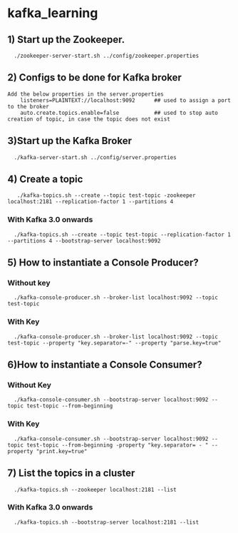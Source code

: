 # kafka_learning

## 1) Start up the Zookeeper.  
      ./zookeeper-server-start.sh ../config/zookeeper.properties
## 2) Configs to be done for Kafka broker
    Add the below properties in the server.properties
        listeners=PLAINTEXT://localhost:9092      ## used to assign a port to the broker
        auto.create.topics.enable=false           ## used to stop auto creation of topic, in case the topic does not exist
## 3)Start up the Kafka Broker
      ./kafka-server-start.sh ../config/server.properties

## 4) Create a topic
       ./kafka-topics.sh --create --topic test-topic -zookeeper localhost:2181 --replication-factor 1 --partitions 4
       
### With Kafka 3.0 onwards
      ./kafka-topics.sh --create --topic test-topic --replication-factor 1 --partitions 4 --bootstrap-server localhost:9092

## 5) How to instantiate a Console Producer?
### Without key
      ./kafka-console-producer.sh --broker-list localhost:9092 --topic test-topic
### With Key
      ./kafka-console-producer.sh --broker-list localhost:9092 --topic test-topic --property "key.separator=-" --property "parse.key=true"

## 6)How to instantiate a Console Consumer?
### Without Key
      ./kafka-console-consumer.sh --bootstrap-server localhost:9092 --topic test-topic --from-beginning
### With Key
      ./kafka-console-consumer.sh --bootstrap-server localhost:9092 --topic test-topic --from-beginning -property "key.separator= - " --property "print.key=true"

## 7) List the topics in a cluster
      ./kafka-topics.sh --zookeeper localhost:2181 --list
### With Kafka 3.0 onwards
      ./kafka-topics.sh --bootstrap-server localhost:2181 --list
